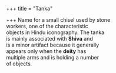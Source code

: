 +++
title = "Tanka"

+++
Name for a small chisel used by stone  
workers, one of the characteristic  
objects in Hindu iconography. The tanka  
is mainly associated with **Shiva** and  
is a minor artifact because it generally  
appears only when the **deity** has  
multiple arms and is holding a number  
of objects.